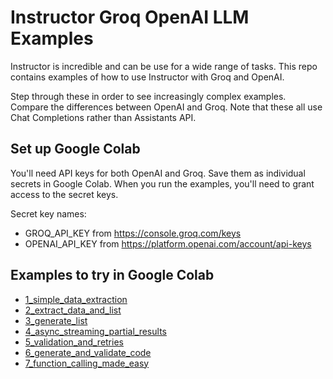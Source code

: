 # Instructor Groq OpenAI LLM Examples
Instructor is incredible and can be use for a wide range of tasks. This repo contains examples of how to use Instructor with Groq and OpenAI.

Step through these in order to see increasingly complex examples. Compare the differences between OpenAI and Groq. Note that these all use Chat Completions rather than Assistants API.

## Set up Google Colab
You'll need API keys for both OpenAI and Groq. Save them as individual secrets in Google Colab. When you run the examples, you'll need to grant access to the secret keys.

Secret key names:
- GROQ_API_KEY from https://console.groq.com/keys
- OPENAI_API_KEY from https://platform.openai.com/account/api-keys


## Examples to try in Google Colab

* [1_simple_data_extraction](https://colab.research.google.com/github/pgahq/instructor-groq-openai-llm-examples/blob/main/1_simple_data_extraction.ipynb)  
* [2_extract_data_and_list](https://colab.research.google.com/github/pgahq/instructor-groq-openai-llm-examples/blob/main/2_extract_data_and_list.ipynb)  
* [3_generate_list](https://colab.research.google.com/github/pgahq/instructor-groq-openai-llm-examples/blob/main/3_generate_list.ipynb)  
* [4_async_streaming_partial_results](https://colab.research.google.com/github/pgahq/instructor-groq-openai-llm-examples/blob/main/4_async_streaming_partial_results.ipynb)  
* [5_validation_and_retries](https://colab.research.google.com/github/pgahq/instructor-groq-openai-llm-examples/blob/main/5_validation_and_retries.ipynb)  
* [6_generate_and_validate_code](https://colab.research.google.com/github/pgahq/instructor-groq-openai-llm-examples/blob/main/6_generate_and_validate_code.ipynb)  
* [7_function_calling_made_easy](https://colab.research.google.com/github/pgahq/instructor-groq-openai-llm-examples/blob/main/7_function_calling_made_easy.ipynb)

